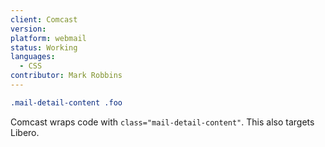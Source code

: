 ```yaml
---
client: Comcast
version:
platform: webmail
status: Working
languages:
  - CSS
contributor: Mark Robbins
---
```


```css
.mail-detail-content .foo
```

Comcast wraps code with `class="mail-detail-content"`. This also targets Libero.
